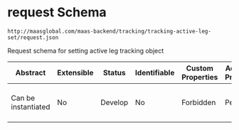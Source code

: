 # request Schema

```
http://maasglobal.com/maas-backend/tracking/tracking-active-leg-set/request.json
```

Request schema for setting active leg tracking object

| Abstract            | Extensible | Status  | Identifiable | Custom Properties | Additional Properties | Defined In                                                                 |
| ------------------- | ---------- | ------- | ------------ | ----------------- | --------------------- | -------------------------------------------------------------------------- |
| Can be instantiated | No         | Develop | No           | Forbidden         | Permitted             | [maas-backend/tracking/tracking-active-leg-set/request.json](request.json) |
